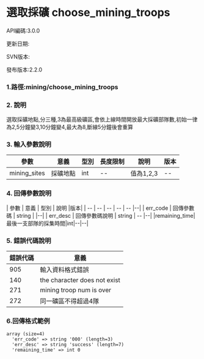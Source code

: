 # 選取採礦 choose_mining_troops




API編碼:3.0.0

> 


更新日期:

> 

SVN版本:

> 

發布版本:2.2.0
### 1.路徑:mining/choose_mining_troops

### 2. 說明
選取採礦地點,分三種,3為最高級礦區,會依上線時間開放最大採礦部隊數,初始一律為2,5分鐘變3,10分鐘變4,最大為8,斷線5分鐘後會重算

### 3. 輸入參數說明


| 參數 | 意義 | 型別 | 長度限制 | 說明 |版本|
| -- | -- | -- | -- | -- | -- |
|mining_sites|採礦地點|int|--|值為1,2,3|--|



### 4. 回傳參數說明
| 參數 | 意義 | 型別 | 說明 |版本|
| -- | -- | -- | -- | -- |--|
| err_code | 回傳參數碼 | string |  |--|
| err_desc | 回傳參數碼說明 | string | -- |--|
|remaining_time|最後一支部隊的採集時間|int|--|--|




### 5. 錯誤代碼說明
|錯誤代碼|意義|
|--|--|
|905|輸入資料格式錯誤|
|140|the character does not exist|
|271|mining troop num is over|
|272|同一礦區不得超過4隊|

### 6.回傳格式範例

```
array (size=4)
  'err_code' => string '000' (length=3)
  'err_desc' => string 'success' (length=7)
  'remaining_time' => int 0
 
```

